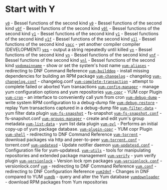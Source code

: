 # Start with Y
[`y0`](https://www.man7.org/linux/man-pages/man3/y0.3.html) - Bessel functions of the second kind
[`y0`](https://www.man7.org/linux/man-pages/man3/y0.3p.html) - Bessel functions of the second kind
[`y0f`](https://www.man7.org/linux/man-pages/man3/y0f.3.html) - Bessel functions of the second kind
[`y0l`](https://www.man7.org/linux/man-pages/man3/y0l.3.html) - Bessel functions of the second kind
[`y1`](https://www.man7.org/linux/man-pages/man3/y1.3.html) - Bessel functions of the second kind
[`y1`](https://www.man7.org/linux/man-pages/man3/y1.3p.html) - Bessel functions of the second kind
[`y1f`](https://www.man7.org/linux/man-pages/man3/y1f.3.html) - Bessel functions of the second kind
[`y1l`](https://www.man7.org/linux/man-pages/man3/y1l.3.html) - Bessel functions of the second kind
[`yacc`](https://www.man7.org/linux/man-pages/man1/yacc.1p.html) - yet another compiler compiler (DEVELOPMENT)
[`yes`](https://www.man7.org/linux/man-pages/man1/yes.1.html) - output a string repeatedly until killed
[`yn`](https://www.man7.org/linux/man-pages/man3/yn.3.html) - Bessel functions of the second kind
[`yn`](https://www.man7.org/linux/man-pages/man3/yn.3p.html) - Bessel functions of the second kind
[`ynf`](https://www.man7.org/linux/man-pages/man3/ynf.3.html) - Bessel functions of the second kind
[`ynl`](https://www.man7.org/linux/man-pages/man3/ynl.3.html) - Bessel functions of the second kind
[`ypdomainname`](https://www.man7.org/linux/man-pages/man1/ypdomainname.1.html) - show or set the system's host name
[`yum-aliases`](https://www.man7.org/linux/man-pages/man1/yum-aliases.1.html) - redirecting to DNF Command Reference
[`yum-builddep`](https://www.man7.org/linux/man-pages/man1/yum-builddep.1.html) - install missing dependencies for building an RPM package
[`yum-changelog`](https://www.man7.org/linux/man-pages/man1/yum-changelog.1.html) - changelog
[`yum-changelog.conf`](https://www.man7.org/linux/man-pages/man5/yum-changelog.conf.5.html) - changelog.conf
[`yum-complete-transaction`](https://www.man7.org/linux/man-pages/man8/yum-complete-transaction.8.html) - attempt to complete failed or aborted Yum transactions
[`yum-config-manager`](https://www.man7.org/linux/man-pages/man1/yum-config-manager.1.html) - manage yum configuration options and yum repositories
[`yum-copr`](https://www.man7.org/linux/man-pages/man8/yum-copr.8.html) - YUM copr Plugin
[`yum-cron`](https://www.man7.org/linux/man-pages/man8/yum-cron.8.html) - an interface to conveniently call yum from cron
[`yum-debug-dump`](https://www.man7.org/linux/man-pages/man1/yum-debug-dump.1.html) - write system RPM configuration to a debug-dump file
[`yum-debug-restore`](https://www.man7.org/linux/man-pages/man1/yum-debug-restore.1.html) - replay Yum transactions captured in a debug-dump file
[`yum-filter-data`](https://www.man7.org/linux/man-pages/man1/yum-filter-data.1.html) - yum filter data plugin
[`yum-fs-snapshot`](https://www.man7.org/linux/man-pages/man1/yum-fs-snapshot.1.html) - fs-snapshot
[`yum-fs-snapshot.conf`](https://www.man7.org/linux/man-pages/man5/yum-fs-snapshot.conf.5.html) - fs-snapshot.conf
[`yum-groups-manager`](https://www.man7.org/linux/man-pages/man1/yum-groups-manager.1.html) - create and edit yum's group metadata
[`yum-list-data`](https://www.man7.org/linux/man-pages/man1/yum-list-data.1.html) - yum list data plugin
[`yum-ovl`](https://www.man7.org/linux/man-pages/man1/yum-ovl.1.html) - Performs an initial copy-up of yum package database.
[`yum-plugin-copr`](https://www.man7.org/linux/man-pages/man8/yum-plugin-copr.8.html) - YUM copr Plugin
[`yum-shell`](https://www.man7.org/linux/man-pages/man8/yum-shell.8.html) - redirecting to DNF Command Reference
[`yum-torrent`](https://www.man7.org/linux/man-pages/man1/yum-torrent.1.html) - download packages via http and peer-to-peer
[`yum-torrent.conf`](https://www.man7.org/linux/man-pages/man5/yum-torrent.conf.5.html) - torrent.conf
[`yum-updatesd`](https://www.man7.org/linux/man-pages/man8/yum-updatesd.8.html) - Update notifier daemon
[`yum-updatesd.conf`](https://www.man7.org/linux/man-pages/man5/yum-updatesd.conf.5.html) - Configuration file for yum-updatesd.
[`yum-utils`](https://www.man7.org/linux/man-pages/man1/yum-utils.1.html) - tools for manipulating repositories and extended package management
[`yum-verify`](https://www.man7.org/linux/man-pages/man1/yum-verify.1.html) - yum verify plugin
[`yum-versionlock`](https://www.man7.org/linux/man-pages/man1/yum-versionlock.1.html) - Version lock rpm packages
[`yum-versionlock.conf`](https://www.man7.org/linux/man-pages/man5/yum-versionlock.conf.5.html) - versionlock.conf
[`yum`](https://www.man7.org/linux/man-pages/man8/yum.8.html) - redirecting to DNF Command Reference
[`yum.conf`](https://www.man7.org/linux/man-pages/man5/yum.conf.5.html) - redirecting to DNF Configuration Reference
[`yum2dnf`](https://www.man7.org/linux/man-pages/man8/yum2dnf.8.html) - Changes in DNF compared to YUM
[`yumdb`](https://www.man7.org/linux/man-pages/man8/yumdb.8.html) - query and alter the Yum database
[`yumdownloader`](https://www.man7.org/linux/man-pages/man1/yumdownloader.1.html) - download RPM packages from Yum repositories